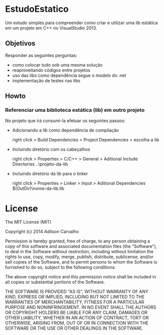 # EstudoEstatico

Um estudo simples para compreender como criar e utilizar uma lib estática em um projeto em C++ no VisualStudio 2013.

## Objetivos

Responder as seguintes perguntas:

* como colocar tudo sob uma mesma solução
* reaproveitando códigos entre projetos
* uso das libs como dependência segue o modelo do .net
* implementação de testes nas libs

## Howto

### Referenciar uma biblioteca estática (lib) em outro projeto

No projeto que irá consumi-la efetuar os seguintes passos:

* Adicionando a lib como dependência de compilação

    right click > Build Dependencies > Project Dependencies > escolha a lib

* Incluindo diretório com os cabeçalhos

    right click > Properties > C/C++ > General > Aditional Include Directories
    ..\projeto-da-lib

* Incluindo diretório da lib para o linker

    right click > Properties > Linker > Input > Aditional Dependencies
    $(OutDir)\nome-da-lib.lib

# License

The MIT License (MIT)

Copyright (c) 2014 Adilson Carvalho

Permission is hereby granted, free of charge, to any person obtaining a copy of this software and associated documentation files (the "Software"), to deal in the Software without restriction, including without limitation the rights to use, copy, modify, merge, publish, distribute, sublicense, and/or sell copies of the Software, and to permit persons to whom the Software is furnished to do so, subject to the following conditions:

The above copyright notice and this permission notice shall be included in all copies or substantial portions of the Software.

THE SOFTWARE IS PROVIDED "AS IS", WITHOUT WARRANTY OF ANY KIND, EXPRESS OR IMPLIED, INCLUDING BUT NOT LIMITED TO THE WARRANTIES OF MERCHANTABILITY, FITNESS FOR A PARTICULAR PURPOSE AND NONINFRINGEMENT. IN NO EVENT SHALL THE AUTHORS OR COPYRIGHT HOLDERS BE LIABLE FOR ANY CLAIM, DAMAGES OR OTHER LIABILITY, WHETHER IN AN ACTION OF CONTRACT, TORT OR OTHERWISE, ARISING FROM, OUT OF OR IN CONNECTION WITH THE SOFTWARE OR THE USE OR OTHER DEALINGS IN THE SOFTWARE.
